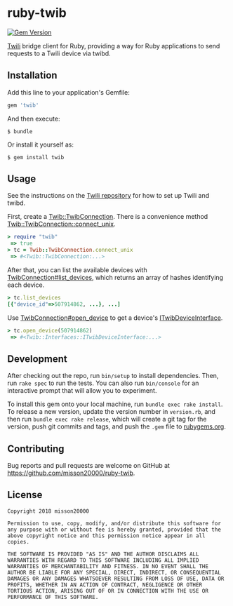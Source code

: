 # ruby-twib
[![Gem Version](https://badge.fury.io/rb/twib.svg)](https://badge.fury.io/rb/twib)

[Twili](https://github.com/misson20000/twili) bridge client for Ruby, providing a way for Ruby applications to send requests to a Twili device via twibd.

## Installation

Add this line to your application's Gemfile:

```ruby
gem 'twib'
```

And then execute:

    $ bundle

Or install it yourself as:

    $ gem install twib

## Usage

See the instructions on the [Twili repository](https://github.com/misson20000/twili#twili) for how to set up Twili and twibd.

First, create a [Twib::TwibConnection](https://www.rubydoc.info/gems/twib/Twib/TwibConnection). There is a convenience method [Twib::TwibConnection::connect_unix](https://www.rubydoc.info/gems/twib/Twib/TwibConnection#connect_unix-class_method).
```ruby
> require "twib"
 => true
> tc = Twib::TwibConnection.connect_unix
 => #<Twib::TwibConnection:...>
```

After that, you can list the available devices with [TwibConnection#list_devices](https://www.rubydoc.info/gems/twib/Twib/TwibConnection#list_devices-instance_method), which returns an array of hashes identifying each device.
```ruby
> tc.list_devices
[{"device_id"=>507914862, ...}, ...]
```

Use [TwibConnection#open_device](https://www.rubydoc.info/gems/twib/Twib/TwibConnection#open_device-instance_method) to get a device's [ITwibDeviceInterface](https://www.rubydoc.info/gems/twib/Twib/Interfaces/ITwibDeviceInterface).
```ruby
> tc.open_device(507914862)
 => #<Twib::Interfaces::ITwibDeviceInterface:...>
```

## Development

After checking out the repo, run `bin/setup` to install dependencies. Then, run `rake spec` to run the tests. You can also run `bin/console` for an interactive prompt that will allow you to experiment.

To install this gem onto your local machine, run `bundle exec rake install`. To release a new version, update the version number in `version.rb`, and then run `bundle exec rake release`, which will create a git tag for the version, push git commits and tags, and push the `.gem` file to [rubygems.org](https://rubygems.org).

## Contributing

Bug reports and pull requests are welcome on GitHub at https://github.com/misson20000/ruby-twib.

## License

```
Copyright 2018 misson20000

Permission to use, copy, modify, and/or distribute this software for any purpose with or without fee is hereby granted, provided that the above copyright notice and this permission notice appear in all copies.

THE SOFTWARE IS PROVIDED "AS IS" AND THE AUTHOR DISCLAIMS ALL WARRANTIES WITH REGARD TO THIS SOFTWARE INCLUDING ALL IMPLIED WARRANTIES OF MERCHANTABILITY AND FITNESS. IN NO EVENT SHALL THE AUTHOR BE LIABLE FOR ANY SPECIAL, DIRECT, INDIRECT, OR CONSEQUENTIAL DAMAGES OR ANY DAMAGES WHATSOEVER RESULTING FROM LOSS OF USE, DATA OR PROFITS, WHETHER IN AN ACTION OF CONTRACT, NEGLIGENCE OR OTHER TORTIOUS ACTION, ARISING OUT OF OR IN CONNECTION WITH THE USE OR PERFORMANCE OF THIS SOFTWARE.
```
